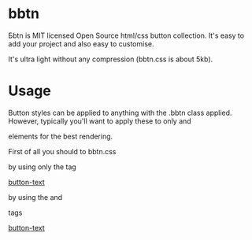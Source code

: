 bbtn
====

Бbtn is MIT licensed Open Source html/css button collection. It's easy to add your project and also easy to customise.

It's ultra light without any compression (bbtn.css is about 5kb).


Usage
=====

Button styles can be applied to anything with the .bbtn class applied. However, typically you'll want to apply these to only <a> and <div> elements for the best rendering.

First of all you should <link> to bbtn.css

<link rel="stylesheet" href="path-to/bbtn.css">

by using only the <a> tag

<a href="#" class="bbtn" role="button">button-text</a>

by using the <a> and <div> tags

<a href="#"><div class="bbtn" role="button">button-text</div></a>
